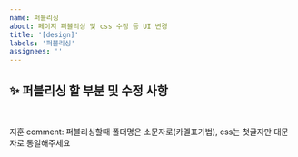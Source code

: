 ```yaml
---
name: 퍼블리싱
about: 페이지 퍼블리싱 및 css 수정 등 UI 변경
title: '[design]'
labels: '퍼블리싱'
assignees: ''
---
```


## ✨ 퍼블리싱 할 부분 및 수정 사항

<br>

지훈 comment: 퍼블리싱할때 폴더명은 소문자로(카멜표기법), css는 첫글자만 대문자로 통일해주세요
